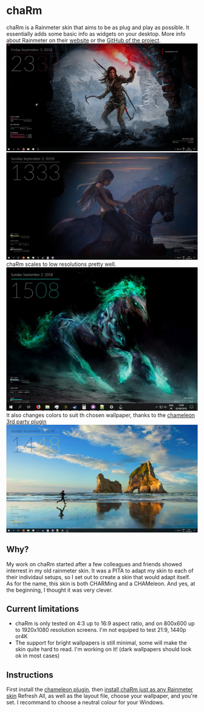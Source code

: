 # chaRm

chaRm is a Rainmeter skin that aims to be as plug and play as possible. It essentially adds some basic info as widgets on your desktop. 
More info about Rainmeter on their [website](https://www.rainmeter.net/) or the [GitHub of the project](https://github.com/rainmeter/rainmeter).
![This is chaRm](/doc/pic/Interavtivity.gif)
![This also chaRm](/doc/pic/Screen2.jpg)
chaRm scales to low resolutions pretty well.
![Low Rez and chaRm](/doc/pic/ScreenSizeDemo.jpg)
It also changes colors to suit th chosen wallpaper, thanks to the [chameleon 3rd party plugin](https://github.com/socks-the-fox/Chameleon)
![Bright Wallpaper and chaRm](/doc/pic/LightBackgroundDemo.jpg)

## Why?

My work on chaRm started after a few colleagues and friends showed interrest in my old rainmeter skin. It was a PITA to adapt my skin to each of their individaul setups, so I set out to create a skin that would adapt itself.
As for the name, this skin is both CHARMing and a CHAMeleon. And yes, at the beginning, I thought it was very clever.

## Current limitations

- chaRm is only tested on 4:3 up to 16:9 aspect ratio, and on 800x600 up to 1920x1080 resolution screens. I'm not equiped to test 21:9, 1440p or4K
- The support for bright wallpapers is still minimal, some will make the skin quite hard to read. I'm working on it! (dark wallpapers should look ok in most cases)

## Instructions

First install the [chameleon plugin](https://software.socksthefox.net/chameleon/), then [install chaRm just as any Rainmeter skin](https://docs.rainmeter.net/manual/installing-skins/)
Refresh All, as well as the layout file, choose your wallpaper, and you're set. I recommand to choose a neutral colour for your Windows.
